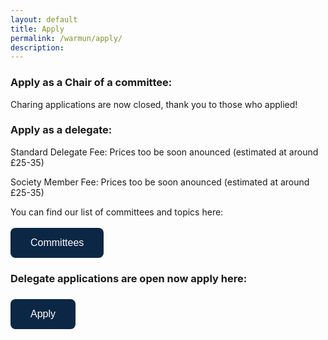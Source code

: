 ```yaml
---
layout: default
title: Apply
permalink: /warmun/apply/
description:
---
```


### Apply as a Chair of a committee:
Charing applications are now closed, thank you to those who applied!

### Apply as a delegate:
Standard Delegate Fee: Prices too be soon anounced (estimated at around £25-35) 

Society Member Fee: Prices too be soon anounced (estimated at around £25-35)

You can find our list of committees and topics here:
<br><br>
<a href="http://warwickun.org/warmun/committees"><button style="background-color:#0C2745;border: none; border-radius: 8px; color: white; padding: 15px 32px; text-align: center; text-decoration: none; display: inline-block; font-size: 16px; cursor: pointer;">Committees</button></a>

### Delegate applications are open now apply here:
### <a href="https://docs.google.com/forms/d/e/1FAIpQLSdwIDBSU3qfU0U8KrEguGQfp0NGIQnfqh7T1xHoQfIkeUmJ2g/viewform?usp=sf_link"><button style="background-color:#0C2745;border: none; border-radius: 8px; color: white; padding: 15px 32px; text-align:  center; text-decoration: none; display: inline-block; font-size: 16px; cursor: pointer;">Apply</button></a>
